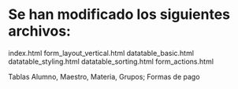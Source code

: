 # Se han modificado los siguientes archivos:
index.html
form_layout_vertical.html
datatable_basic.html
datatable_styling.html
datatable_sorting.html
form_actions.html

 Tablas Alumno, Maestro, Materia, Grupos; Formas de pago
